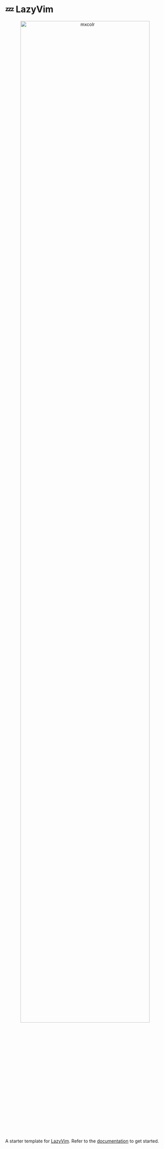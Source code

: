# 💤 LazyVim
<p align="center">
  <picture>
    <img width="90%" alt="mxcolr" src="https://cdn.discordapp.com/attachments/1073200734125969438/1077184621269221456/metaory_cyberpunk_text_editor_0b496b40-489c-4476-b789-ea48bdede958.png">
  </picture>
</p>

A starter template for [LazyVim](https://github.com/LazyVim/LazyVim).
Refer to the [documentation](https://lazyvim.github.io/installation) to get started.
